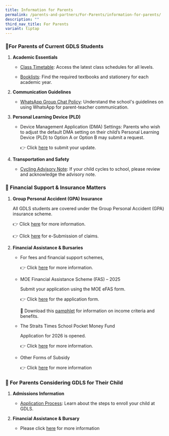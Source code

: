 ```yaml
---
title: Information for Parents
permalink: /parents-and-partners/For-Parents/information-for-parents/
description: ""
third_nav_title: For Parents
variant: tiptap
---
```

<h3>🏫For Parents of Current GDLS Students</h3>
<p></p>
<ol data-tight="true" class="tight">
<li>
<p><strong>Academic Essentials</strong>
</p>
<ul data-tight="true" class="tight">
<li>
<p><a href="/student-admin-services/students/class-timetable/" rel="noopener nofollow" target="_blank">Class Timetable</a>:
Access the latest class schedules for all levels.</p>
</li>
<li>
<p><a href="/student-admin-services/students/booklists/" rel="noopener nofollow" target="_blank">Booklists</a>:
Find the required textbooks and stationery for each academic year.</p>
</li>
</ul>
</li>
<li>
<p><strong>Communication Guidelines</strong>
</p>
<ul data-tight="true" class="tight">
<li>
<p><a href="/files/Guidelines-on-WhatsApp-group-chats.pdf" rel="noopener nofollow" target="_blank">WhatsApp Group Chat Policy</a>:
Understand the school's guidelines on using WhatsApp for parent-teacher
communication.</p>
</li>
</ul>
</li>
<li>
<p><strong>Personal Learning Device (PLD)</strong>
</p>
<ul data-tight="true" class="tight">
<li>
<p>Device Management Application (DMA) Settings: Parents who wish to adjust
the default DMA setting on their child’s Personal Learning Device (PLD)
to Option A or Option B may submit a request.</p>
<p>👉 Click <a href="https://go.gov.sg/gdlss-dma-request" rel="noopener nofollow" target="_blank">here</a> to
submit your update.</p>
</li>
</ul>
</li>
<li>
<p><strong>Transportation and Safety</strong>
</p>
<ul data-tight="true" class="tight">
<li>
<p><a href="https://form.gov.sg/61c2b2fb1dd3cd0013b089e1" rel="noopener nofollow" target="_blank">Cycling Advisory Note</a>:
If your child cycles to school, please review and acknowledge the advisory
note.</p>
</li>
</ul>
</li>
</ol>
<h3>💼 Financial Support &amp; Insurance Matters</h3>
<ol data-tight="true" class="tight">
<li>
<p><strong>Group Personal Accident (GPA) Insurance</strong>
</p>
<p>All GDLS students are covered under the Group Personal Accident (GPA)
insurance scheme.</p>
<p>👉 Click <a href="/files/Product_Fact_Sheet__Year_2025_.pdf" rel="noopener nofollow" target="_blank">here</a> for
more information.</p>
<p>👉 Click <a href="https://studentgpa.incomegroupins.com.sg/#/dashboard" rel="noopener nofollow" target="_blank">here</a> for
e-Submission of claims.</p>
<p></p>
</li>
<li>
<p><strong>Financial Assistance &amp; Bursaries</strong>
</p>
<p></p>
<ul data-tight="true" class="tight">
<li>
<p>For fees and financial support schemes,</p>
<p>👉 Click <a href="/student-admin-services/administration/financial-assistance-bursary/" rel="noopener nofollow" target="_blank">here</a> for
more information.</p>
</li>
<li>
<p>MOE Financial Assistance Scheme (FAS) – 2025</p>
<p>Submit your application using the MOE eFAS form.</p>
<p>👉 Click <a href="https://go.gov.sg/moe-efas" rel="noopener nofollow" target="_blank">here</a> for
the application form.</p>
<p>📄 Download this <a href="/files/Document_4a_MOE_FAS_pamphlet__EL_.pdf" rel="noopener nofollow" target="_blank">pamphlet</a> for
information on income criteria and benefits.</p>
<p></p>
</li>
<li>
<p>The Straits Times School Pocket Money Fund</p>
<p>Application for 2026 is opened.</p>
<p>👉 Click <a href="/student-admin-services/administration/financial-assistance-bursary/" rel="noopener nofollow" target="_blank">here</a> for
more information.</p>
<p></p>
</li>
<li>
<p>Other Forms of Subsidy</p>
<p>👉 Click <a href="/student-admin-services/administration/other-forms-of-subsidy/" rel="noopener nofollow" target="_blank">here</a> for
more information</p>
</li>
</ul>
</li>
</ol>
<h3>🏫 For Parents Considering GDLS for Their Child</h3>
<ol data-tight="true" class="tight">
<li>
<p><strong>Admissions Information</strong>
</p>
<ul data-tight="true" class="tight">
<li>
<p><a href="https://go.gov.sg/gdss-application-for-admission" rel="noopener nofollow" target="_blank">Application Process</a>:
Learn about the steps to enroll your child at GDLS.</p>
</li>
</ul>
</li>
<li>
<p><strong>Financial Assistance &amp; Bursary</strong>
</p>
<ul data-tight="true" class="tight">
<li>
<p>Please click <a href="/student-admin-services/administration/financial-assistance-bursary/" rel="noopener nofollow" target="_blank">here</a> for
more information</p>
</li>
</ul>
<p>
<br>
</p>
</li>
</ol>
<p>
<br>
</p>
<p></p>